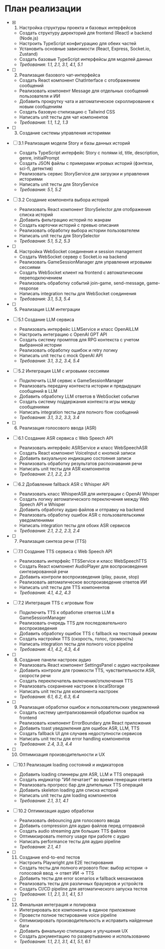# План реализации

- [x] 1. Настройка структуры проекта и базовых интерфейсов
  - Создать структуру директорий для frontend (React) и backend (Node.js)
  - Настроить TypeScript конфигурацию для обеих частей
  - Установить основные зависимости (React, Express, Socket.io, Zustand)
  - Создать базовые TypeScript интерфейсы для моделей данных
  - _Требования: 1.1, 2.1, 3.1, 4.1, 5.1_

- [ ] 2. Реализация базового чат-интерфейса
  - Создать React компонент ChatInterface с отображением сообщений
  - Реализовать компонент Message для отдельных сообщений пользователя и ИИ
  - Добавить прокрутку чата и автоматическое скроллирование к новым сообщениям
  - Создать базовую стилизацию с Tailwind CSS
  - Написать unit тесты для чат компонентов
  - _Требования: 1.1, 1.2, 1.3_

- [ ] 3. Создание системы управления историями
- [ ] 3.1 Реализация модели Story и базы данных историй
  - Создать TypeScript интерфейс Story с полями id, title, description, genre, initialPrompt
  - Создать JSON файлы с примерами игровых историй (фэнтези, sci-fi, детектив)
  - Реализовать сервис StoryService для загрузки и управления историями
  - Написать unit тесты для StoryService
  - _Требования: 5.1, 5.2_

- [ ] 3.2 Создание компонента выбора историй
  - Реализовать React компонент StorySelector для отображения списка историй
  - Добавить фильтрацию историй по жанрам
  - Создать карточки историй с превью описания
  - Реализовать обработку выбора истории пользователем
  - Написать unit тесты для StorySelector
  - _Требования: 5.1, 5.2, 5.3_

- [ ] 4. Настройка WebSocket соединения и session management
  - Создать WebSocket сервер с Socket.io на backend
  - Реализовать GameSessionManager для управления игровыми сессиями
  - Создать WebSocket клиент на frontend с автоматическим переподключением
  - Реализовать обработку событий join-game, send-message, game-response
  - Написать integration тесты для WebSocket соединения
  - _Требования: 3.1, 5.3, 5.4_

- [ ] 5. Реализация LLM интеграции
- [ ] 5.1 Создание LLM сервиса
  - Реализовать интерфейс LLMService и класс OpenAILLM
  - Настроить интеграцию с OpenAI GPT API
  - Создать систему промптов для RPG контекста с учетом выбранной истории
  - Реализовать обработку ошибок и retry логику
  - Написать unit тесты с mock OpenAI API
  - _Требования: 3.1, 3.2, 3.4, 5.4_

- [ ] 5.2 Интеграция LLM с игровыми сессиями
  - Подключить LLM сервис к GameSessionManager
  - Реализовать передачу контекста истории и предыдущих сообщений в LLM
  - Добавить обработку LLM ответов в WebSocket события
  - Создать систему поддержания контекста игры между сообщениями
  - Написать integration тесты для полного flow сообщений
  - _Требования: 3.1, 3.2, 3.3, 3.4_

- [ ] 6. Реализация голосового ввода (ASR)
- [ ] 6.1 Создание ASR сервиса с Web Speech API
  - Реализовать интерфейс ASRService и класс WebSpeechASR
  - Создать React компонент VoiceInput с кнопкой записи
  - Добавить визуальную индикацию состояния записи
  - Реализовать обработку результатов распознавания речи
  - Написать unit тесты для ASR компонентов
  - _Требования: 2.1, 2.2, 2.3_

- [ ] 6.2 Добавление fallback ASR с Whisper API
  - Реализовать класс WhisperASR для интеграции с OpenAI Whisper
  - Создать логику автоматического переключения между Web Speech API и Whisper
  - Добавить обработку аудио файлов и отправку на backend
  - Реализовать обработку ошибок ASR с пользовательскими уведомлениями
  - Написать integration тесты для обоих ASR сервисов
  - _Требования: 2.1, 2.2, 2.3, 2.4_

- [ ] 7. Реализация синтеза речи (TTS)
- [ ] 7.1 Создание TTS сервиса с Web Speech API
  - Реализовать интерфейс TTSService и класс WebSpeechTTS
  - Создать React компонент AudioPlayer для воспроизведения синтезированной речи
  - Добавить контроли воспроизведения (play, pause, stop)
  - Реализовать автоматическое воспроизведение ответов ИИ
  - Написать unit тесты для TTS компонентов
  - _Требования: 4.1, 4.2, 4.3_

- [ ] 7.2 Интеграция TTS с игровым flow
  - Подключить TTS к обработке ответов LLM в GameSessionManager
  - Реализовать очередь TTS для последовательного воспроизведения
  - Добавить обработку ошибок TTS с fallback на текстовый режим
  - Создать настройки TTS (скорость, голос, громкость)
  - Написать integration тесты для полного voice pipeline
  - _Требования: 4.1, 4.2, 4.3, 4.4_

- [ ] 8. Создание панели настроек аудио
  - Реализовать React компонент SettingsPanel с аудио настройками
  - Добавить контроли для громкости TTS, чувствительности ASR, скорости речи
  - Создать переключатель включения/отключения TTS
  - Реализовать сохранение настроек в localStorage
  - Написать unit тесты для компонента настроек
  - _Требования: 6.1, 6.2, 6.3, 6.4_

- [ ] 9. Реализация обработки ошибок и пользовательских уведомлений
  - Создать систему централизованной обработки ошибок на frontend
  - Реализовать компонент ErrorBoundary для React приложения
  - Добавить toast уведомления для ошибок ASR, LLM, TTS
  - Создать fallback UI для случаев недоступности сервисов
  - Написать unit тесты для error handling компонентов
  - _Требования: 2.4, 3.3, 4.4_

- [ ] 10. Оптимизация производительности и UX
- [ ] 10.1 Реализация loading состояний и индикаторов
  - Добавить loading спиннеры для ASR, LLM и TTS операций
  - Создать индикатор "ИИ печатает" во время генерации ответа
  - Реализовать прогресс бар для длительных TTS операций
  - Добавить skeleton loading для списка историй
  - Написать unit тесты для loading компонентов
  - _Требования: 2.1, 3.1, 4.1_

- [ ] 10.2 Оптимизация аудио обработки
  - Реализовать debouncing для голосового ввода
  - Добавить compression для аудио файлов перед отправкой
  - Создать audio streaming для больших TTS файлов
  - Оптимизировать memory usage при работе с аудио
  - Написать performance тесты для аудио pipeline
  - _Требования: 2.1, 4.1_

- [ ] 11. Создание end-to-end тестов
  - Настроить Playwright для E2E тестирования
  - Создать тесты для полного игрового flow: выбор истории → голосовой ввод → ответ ИИ → TTS
  - Добавить тесты для error scenarios и fallback механизмов
  - Реализовать тесты для различных браузеров и устройств
  - Создать CI/CD pipeline для автоматического запуска тестов
  - _Требования: 1.1, 2.1, 3.1, 4.1, 5.1_

- [ ] 12. Финальная интеграция и полировка
  - Интегрировать все компоненты в единое приложение
  - Провести полное тестирование voice pipeline
  - Оптимизировать производительность и исправить найденные баги
  - Добавить финальную стилизацию и улучшения UX
  - Создать документацию по развертыванию и использованию
  - _Требования: 1.1, 2.1, 3.1, 4.1, 5.1, 6.1_
